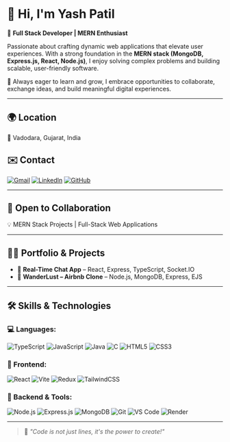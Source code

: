# 👋 Hi, I'm Yash Patil

🚀 **Full Stack Developer | MERN Enthusiast**

Passionate about crafting dynamic web applications that elevate user experiences. With a strong foundation in the **MERN stack (MongoDB, Express.js, React, Node.js)**, I enjoy solving complex problems and building scalable, user-friendly software.

🌟 Always eager to learn and grow, I embrace opportunities to collaborate, exchange ideas, and build meaningful digital experiences.

---

## 🌍 Location
📍 Vadodara, Gujarat, India

## ✉️ Contact
[![Gmail](https://img.shields.io/badge/Gmail-D14836?style=for-the-badge&logo=gmail&logoColor=white)](mailto:ypank14@gmail.com)
[![LinkedIn](https://img.shields.io/badge/LinkedIn-0077B5?style=for-the-badge&logo=linkedin&logoColor=white)](https://www.linkedin.com/in/your-linkedin-username) <!-- Replace this -->
[![GitHub](https://img.shields.io/badge/GitHub-100000?style=for-the-badge&logo=github&logoColor=white)](https://github.com/gityashhub)

---

## 🤝 Open to Collaboration
💡 MERN Stack Projects | Full-Stack Web Applications

---

## 👨‍💻 Portfolio & Projects

- 💬 **Real-Time Chat App** – React, Express, TypeScript, Socket.IO  
- 🏡 **WanderLust – Airbnb Clone** – Node.js, MongoDB, Express, EJS  

---

## 🛠️ Skills & Technologies

### 💻 Languages:
![TypeScript](https://img.shields.io/badge/TypeScript-007ACC?style=for-the-badge&logo=typescript&logoColor=white)
![JavaScript](https://img.shields.io/badge/JavaScript-F7DF1E?style=for-the-badge&logo=javascript&logoColor=black)
![Java](https://img.shields.io/badge/Java-ED8B00?style=for-the-badge&logo=java&logoColor=white)
![C](https://img.shields.io/badge/C-00599C?style=for-the-badge&logo=c&logoColor=white)
![HTML5](https://img.shields.io/badge/HTML5-E34F26?style=for-the-badge&logo=html5&logoColor=white)
![CSS3](https://img.shields.io/badge/CSS3-1572B6?style=for-the-badge&logo=css3&logoColor=white)

### 🎨 Frontend:
![React](https://img.shields.io/badge/React-20232A?style=for-the-badge&logo=react&logoColor=61DAFB)
![Vite](https://img.shields.io/badge/Vite-646CFF?style=for-the-badge&logo=vite&logoColor=white)
![Redux](https://img.shields.io/badge/Redux-593D88?style=for-the-badge&logo=redux&logoColor=white)
![TailwindCSS](https://img.shields.io/badge/TailwindCSS-38B2AC?style=for-the-badge&logo=tailwind-css&logoColor=white)

### 🔧 Backend & Tools:
![Node.js](https://img.shields.io/badge/Node.js-339933?style=for-the-badge&logo=nodedotjs&logoColor=white)
![Express.js](https://img.shields.io/badge/Express.js-000000?style=for-the-badge&logo=express&logoColor=white)
![MongoDB](https://img.shields.io/badge/MongoDB-47A248?style=for-the-badge&logo=mongodb&logoColor=white)
![Git](https://img.shields.io/badge/Git-F05032?style=for-the-badge&logo=git&logoColor=white)
![VS Code](https://img.shields.io/badge/VS%20Code-007ACC?style=for-the-badge&logo=visual-studio-code&logoColor=white)
![Render](https://img.shields.io/badge/Render-46E3B7?style=for-the-badge&logo=render&logoColor=black)

---

> 💬 *"Code is not just lines, it's the power to create!"*


